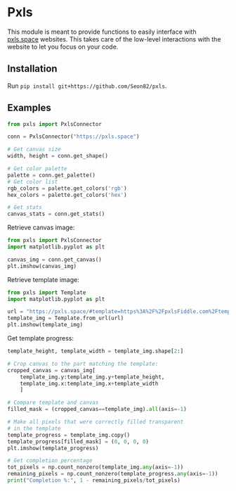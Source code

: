 # Pxls

This module is meant to provide functions to easily interface
with [pxls.space](https://github.com/pxlsspace/Pxls) websites. This takes care of the low-level interactions with
the website to let you focus on your code.

## Installation
Run `pip install git+https://github.com/Seon82/pxls`.

## Examples
```python
from pxls import PxlsConnector

conn = PxlsConnector("https://pxls.space")

# Get canvas size
width, height = conn.get_shape()

# Get color palette
palette = conn.get_palette()
# Get color list
rgb_colors = palette.get_colors('rgb')
hex_colors = palette.get_colors('hex')

# Get stats
canvas_stats = conn.get_stats()
```

Retrieve canvas image:
```python
from pxls import PxlsConnector
import matplotlib.pyplot as plt

canvas_img = conn.get_canvas()
plt.imshow(canvas_img)
```

Retrieve template image:
```python
from pxls import Template
import matplotlib.pyplot as plt

url = "https://pxls.space/#template=https%3A%2F%2FpxlsFiddle.com%2Ftemp%2F7JDiwX&tw=192&oo=1&ox=1131&oy=915&x=1217&y=971&scale=4.2"
template_img = Template.from_url(url)
plt.imshow(template_img)
```

Get template progress:
```python
template_height, template_width = template_img.shape[2:]

# Crop canvas to the part matching the template:
cropped_canvas = canvas_img[
    template_img.y:template_img.y+template_height,
    template_img.x:template_img.x+template_width
    ]

# Compare template and canvas
filled_mask = (cropped_canvas==template_img).all(axis=-1)

# Make all pixels that were correctly filled transparent
# in the template
template_progress = template_img.copy()
template_progress[filled_mask] = (0, 0, 0, 0)
plt.imshow(template_progress)

# Get completion percentage
tot_pixels = np.count_nonzero(template_img.any(axis=-1))
remaining_pixels = np.count_nonzero(template_progress.any(axis=-1))
print("Completion %:", 1 - remaining_pixels/tot_pixels)
```